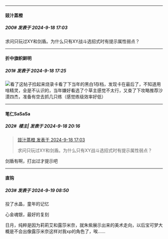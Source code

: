 ﻿
*****

####  豉汁蒸橙  
##### 200#       发表于 2024-9-18 17:03

求问只玩过XY和剑盾。为什么只有XY战斗选招式时有提示属性弱点？


*****

####  折中旗帜鲜明  
##### 201#       发表于 2024-9-18 17:25

<img src="https://static.saraba1st.com/image/smiley/face2017/009.gif" referrerpolicy="no-referrer">看了这帖子捡起来烧录卡看了下当年的黑白1存档，发现卡在最后了，不知道用啥精灵，全是不认识的，当年嫌好看选了个草主感觉不太行，又查了下攻略推荐沙漠四杰，准备有空去抓几只练（感觉练级效率好低）


*****

####  笔仁SaSaSa  
##### 202#         楼主| 发表于 2024-9-18 20:16

<blockquote><a href="httphttps://bbs.saraba1st.com/2b/forum.php?mod=redirect&amp;goto=findpost&amp;pid=66237744&amp;ptid=2052740" target="_blank">豉汁蒸橙 发表于 2024-9-18 17:03</a>

求问只玩过XY和剑盾。为什么只有XY战斗选招式时有提示属性弱点？</blockquote>
剑盾有啊，打出过才提示吧


*****

####  直钩  
##### 203#       发表于 2024-9-19 08:50

投了水晶，童年的记忆

心金魂银，最好的复刻

日月，纯粹是因为莉莉艾和露莎米奈，就朱紫展示出来的美术走向，以后宝可梦大概是不会出像露莎米奈这样对我xp的角色了，唉……

